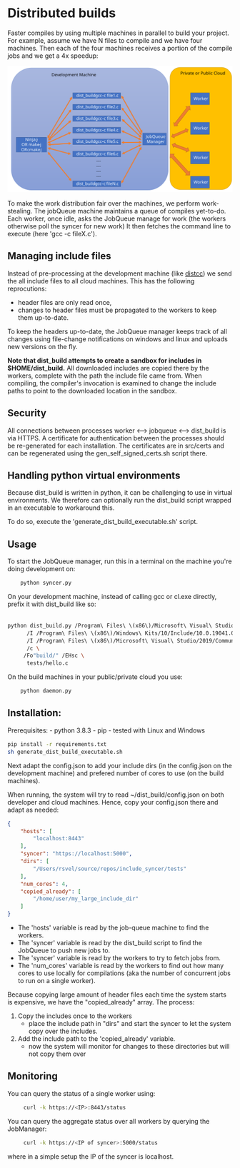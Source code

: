 # Distributed builds

Faster compiles by using multiple machines in parallel to build your project.
For example, assume we have N files to compile and we have four machines.
Then each of the four machines receives a portion of the compile jobs and we get a 4x speedup:

<img src="docs/comm.svg" width="700">

To make the work distribution fair over the machines, we perform work-stealing.
The jobQueue machine maintains a queue of compiles yet-to-do.
Each worker, once idle, asks the JobQueue manage for work (the workers otherwise poll the syncer for new work)
It then fetches the command line to execute (here 'gcc -c fileX.c').


## Managing include files

Instead of pre-processing at the development machine (like [distcc](https://github.com/distcc/distcc)) we send the all include files to all cloud machines.
This has the following reprocutions:
- header files are only read once,
- changes to header files must be propagated to the workers to keep them up-to-date.

To keep the headers up-to-date, the JobQueue manager keeps track of all changes using file-change notifications on windows and linux and uploads new versions on the fly.

**Note that dist_build attempts to create a sandbox for includes in $HOME/dist_build.**
All downloaded includes are copied there by the workers, complete with the path the include file came from.
When compiling, the compiler's invocation is examined to change the include paths to point to the downloaded location in the sandbox.



## Security

All connections between processes worker <--> jobqueue <--> dist_build is via HTTPS.
A certificate for authentication between the processes should be re-generated for each installation.
The certificates are in src/certs and can be regenerated using the gen_self_signed_certs.sh script there.


## Handling python virtual environments

Because dist_build is written in python, it can be challenging to use in virtual environments.
We therefore can optionally run the dist_build script wrapped in an executable to workaround this.

To do so, execute the 'generate_dist_build_executable.sh' script.


## Usage

To start the JobQueue manager, run this in a terminal on the machine you're doing development on:

```bash
    python syncer.py
```

On your development machine, instead of calling gcc or cl.exe directly, prefix it with dist_build like so:

```bash
    
python dist_build.py /Program\ Files\ \(x86\)/Microsoft\ Visual\ Studio/2019/Community/VC/Tools/MSVC/14.29.30037/bin/Hostx64/x64/cl.exe \
      /I /Program\ Files\ \(x86\)/Windows\ Kits/10/Include/10.0.19041.0/ucrt \
      /I /Program\ Files\ \(x86\)/Microsoft\ Visual\ Studio/2019/Community/VC/Tools/MSVC/14.29.30037/include \
      /c \
     /Fo"build/" /EHsc \
      tests/hello.c
```

On the build machines in your public/private cloud you use:

```bash
    python daemon.py 
```


## Installation:

Prerequisites: 
    - python 3.8.3
    - pip
    - tested with Linux and Windows

```bash
pip install -r requirements.txt 
sh generate_dist_build_executable.sh
```

Next adapt the config.json to add your include dirs (in the config.json on the development machine) and prefered number of cores to use (on the build machines).


When running, the system will try to read ~/dist_build/config.json on both developer and cloud machines.
Hence, copy your config.json there and adapt as needed:

```json
{
    "hosts": [              
        "localhost:8443"
    ],
    "syncer": "https://localhost:5000",
    "dirs": [
        "/Users/rsvel/source/repos/include_syncer/tests"
    ],
    "num_cores": 4,
    "copied_already": [
        "/home/user/my_large_include_dir"
    ]
}
```

- The 'hosts' variable is read by the job-queue machine to find the workers.
- The 'syncer' variable is read by the dist_build script to find the JobQueue to push new jobs to.
- The 'syncer' variable is read by the workers to try to fetch jobs from.
- The 'num_cores' variable is read by the workers to find out how many cores to use locally for compilations (aka the number of concurrent jobs to run on a single worker).

Because copying large amount of header files each time the system starts is expensive, we have the "copied_already" array.
The process:
1) Copy the includes once to the workers
     - place the include path in "dirs" and start the syncer to let the system copy over the includes.
2) Add the include path to the 'copied_already' variable.
     - now the system will monitor for changes to these directories but will not copy them over



## Monitoring

You can query the status of a single worker using:

```bash
     curl -k https://<IP>:8443/status
```

You can query the aggregate status over all workers by querying the JobManager:

```bash
     curl -k https://<IP of syncer>:5000/status
```
where in a simple setup the IP of the syncer is localhost.
